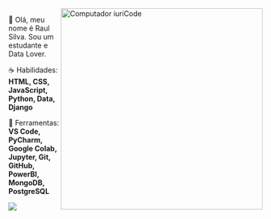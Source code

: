 <img src="https://raw.githubusercontent.com/MicaelliMedeiros/micaellimedeiros/master/image/computer-illustration.png" min-width="400px" max-width="400px" width="400px" align="right" alt="Computador iuriCode">

<p align="left"> 
  👋 Olá, meu nome é Raul Silva. Sou um estudante e Data Lover.
</p>

<p align="left">
  ☕ Habilidades: <strong>HTML, CSS, JavaScript, Python, Data, Django</strong>
</p>

<p align="left">
  💼 Ferramentas: <strong>VS Code, PyCharm, Google Colab, Jupyter, Git, GitHub, PowerBI, MongoDB, PostgreSQL</strong>
</p>


<p align="left">

  <a href="#" alt="Linkedin">
  <img src="https://img.shields.io/badge/-Linkedin-0e76a8?style=flat-square&logo=Linkedin&logoColor=white&link=https://www.linkedin.com/in/raulsbardela/" /></a>

  
</p>  
